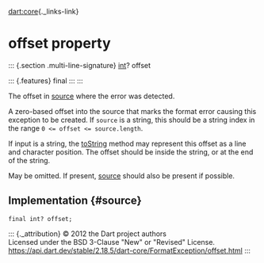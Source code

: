 [dart:core](../../dart-core/dart-core-library){._links-link}

offset property
===============

::: {.section .multi-line-signature}
[int](../int-class)? offset

::: {.features}
final
:::
:::

The offset in [source](source) where the error was detected.

A zero-based offset into the source that marks the format error causing
this exception to be created. If `source` is a string, this should be a
string index in the range `0 <= offset <= source.length`.

If input is a string, the [toString](tostring) method may represent this
offset as a line and character position. The offset should be inside the
string, or at the end of the string.

May be omitted. If present, [source](source) should also be present if
possible.

Implementation {#source}
--------------

``` {.language-dart data-language="dart"}
final int? offset;
```

::: {._attribution}
© 2012 the Dart project authors\
Licensed under the BSD 3-Clause \"New\" or \"Revised\" License.\
<https://api.dart.dev/stable/2.18.5/dart-core/FormatException/offset.html>
:::
